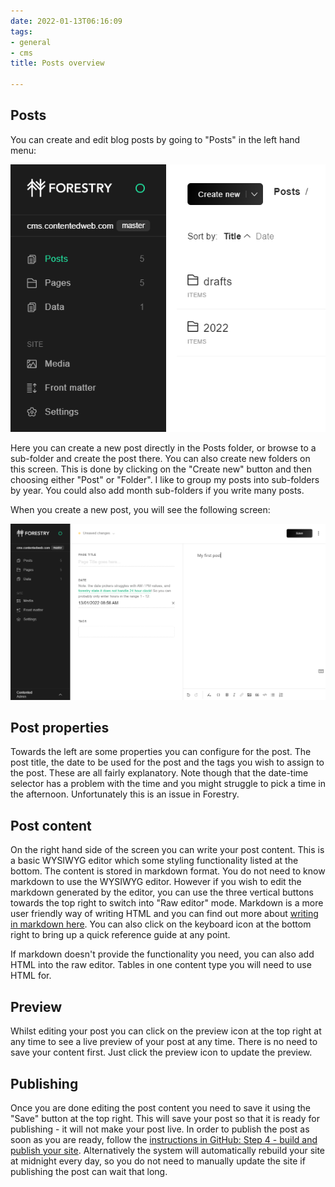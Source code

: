 ```yaml
---
date: 2022-01-13T06:16:09
tags:
- general
- cms
title: Posts overview

---
```

## Posts

You can create and edit blog posts by going to "Posts" in the left hand menu:

![](/assets/images/posts-overview-1.png)

Here you can create a new post directly in the Posts folder, or browse to a sub-folder and create the post there. You can also create new folders on this screen.  This is done by clicking on the "Create new" button and then choosing either "Post" or "Folder". I like to group my posts into sub-folders by year. You could also add month sub-folders if you write many posts.

When you create a new post, you will see the following screen:

![](/assets/images/posts-overview-2.png)

## Post properties

Towards the left are some properties you can configure for the post. The post title, the date to be used for the post and the tags you wish to assign to the post.  These are all fairly explanatory. Note though that the date-time selector has a problem with the time and you might struggle to pick a time in the afternoon. Unfortunately this is an issue in Forestry.

## Post content

On the right hand side of the screen you can write your post content. This is a basic WYSIWYG editor which some styling functionality listed at the bottom. The content is stored in markdown format. You do not need to know markdown to use the WYSIWYG editor. However if you wish to edit the markdown generated by the editor, you can use the three vertical buttons towards the top right to switch into "Raw editor" mode. Markdown is a more user friendly way of writing HTML and you can find out more about [writing in markdown here](https://commonmark.org/help/). You can also click on the keyboard icon at the bottom right to bring up a quick reference guide at any point. 

If markdown doesn't provide the functionality you need, you can also add HTML into the raw editor. Tables in one content type you will need to use HTML for.

## Preview

Whilst editing your post you can click on the preview icon at the top right at any time to see a live preview of your post at any time. There is no need to save your content first. Just click the preview icon to update the preview. 

## Publishing

Once you are done editing the post content you need to save it using the "Save" button at the top right. This will save your post so that it is ready for publishing - it will not make your post live. In order to publish the post as soon as you are ready, follow the [instructions in GitHub: Step 4 - build and publish your site](/posts/2022/setting-up-a-site/). Alternatively the system will automatically rebuild your site at midnight every day, so you do not need to manually update the site if publishing the post can wait that long.